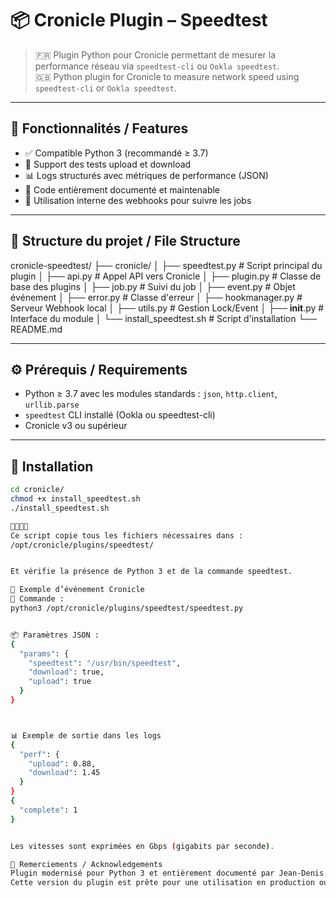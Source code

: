 # 📦 Cronicle Plugin – Speedtest

> 🇫🇷 Plugin Python pour Cronicle permettant de mesurer la performance réseau via `speedtest-cli` ou `Ookla speedtest`.  
> 🇬🇧 Python plugin for Cronicle to measure network speed using `speedtest-cli` or `Ookla speedtest`.

---

## 🚀 Fonctionnalités / Features

- ✅ Compatible Python 3 (recommandé ≥ 3.7)
- 📡 Support des tests upload et download
- 📊 Logs structurés avec métriques de performance (JSON)
- 🔧 Code entièrement documenté et maintenable
- 🧪 Utilisation interne des webhooks pour suivre les jobs

---

## 🧱 Structure du projet / File Structure

cronicle-speedtest/
├── cronicle/
│   ├── speedtest.py           # Script principal du plugin
│   ├── api.py                 # Appel API vers Cronicle
│   ├── plugin.py              # Classe de base des plugins
│   ├── job.py                 # Suivi du job
│   ├── event.py               # Objet événement
│   ├── error.py               # Classe d'erreur
│   ├── hookmanager.py         # Serveur Webhook local
│   ├── utils.py               # Gestion Lock/Event
│   ├── __init__.py            # Interface du module
│   └── install_speedtest.sh   # Script d'installation
└── README.md


---

## ⚙️ Prérequis / Requirements

- Python ≥ 3.7 avec les modules standards : `json`, `http.client`, `urllib.parse`
- `speedtest` CLI installé (Ookla ou speedtest-cli)
- Cronicle v3 ou supérieur

---

## 🧭 Installation

```bash
cd cronicle/
chmod +x install_speedtest.sh
./install_speedtest.sh


Ce script copie tous les fichiers nécessaires dans :
/opt/cronicle/plugins/speedtest/


Et vérifie la présence de Python 3 et de la commande speedtest.

🔬 Exemple d’événement Cronicle
🔧 Commande :
python3 /opt/cronicle/plugins/speedtest/speedtest.py


📦 Paramètres JSON :
{
  "params": {
    "speedtest": "/usr/bin/speedtest",
    "download": true,
    "upload": true
  }
}



📊 Exemple de sortie dans les logs
{
  "perf": {
    "upload": 0.88,
    "download": 1.45
  }
}
{
  "complete": 1
}


Les vitesses sont exprimées en Gbps (gigabits par seconde).

🙌 Remerciements / Acknowledgements
Plugin modernisé pour Python 3 et entièrement documenté par Jean-Denis 🧠⚡
Cette version du plugin est prête pour une utilisation en production ou une contribution communautaire.